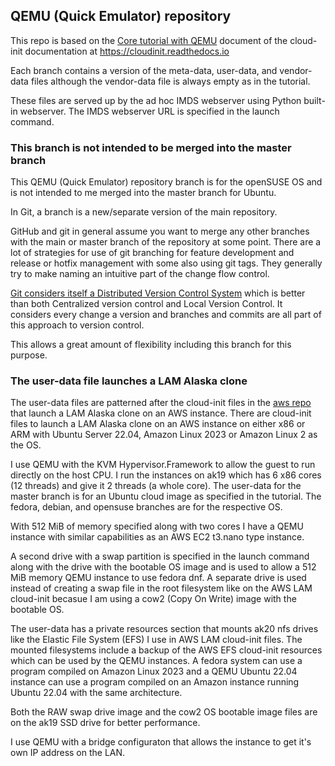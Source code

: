 ## QEMU (Quick Emulator) repository

This repo is based on the
[Core tutorial with QEMU](https://cloudinit.readthedocs.io/en/latest/tutorial/qemu.html)
document of the cloud-init documentation at https://cloudinit.readthedocs.io

Each branch contains a version of the meta-data, user-data, and vendor-data
files although the vendor-data file is always empty as in the tutorial.

These files are served up by the ad hoc IMDS webserver using Python built-in
webserver.  The IMDS webserver URL is specified in the launch command.

### This branch is not intended to be merged into the master branch

This QEMU (Quick Emulator) repository branch is for the openSUSE OS and is not intended to me merged into the master branch for Ubuntu.

In Git, a branch is a new/separate version of the main repository.

GitHub and git in general assume you want to merge any other branches with the main or master branch of the repository at some point.  There are a lot of strategies for use of git branching for feature development and release or hotfix management with some also using git tags.  They generally try to make naming an intuitive part of the change flow control.

[Git considers itself a Distributed Version Control System](https://git-scm.com/book/en/v2/Getting-Started-About-Version-Control) which is better than both Centralized version control and Local Version Control.  It considers every change a version and branches and commits are all part of this approach to version control.

This allows a great amount of flexibility including this branch for this purpose.

### The user-data file launches a LAM Alaska clone

The user-data files are patterned after the cloud-init files in the
[aws repo](https://github.com/LAMurakami/aws#readme)
that launch a LAM Alaska clone on an AWS instance.  There are cloud-init files
to launch a LAM Alaska clone on an AWS instance on either x86 or ARM with
Ubuntu Server 22.04, Amazon Linux 2023 or Amazon Linux 2 as the OS.

I use QEMU with the KVM Hypervisor.Framework to allow the guest to run
directly on the host CPU.  I run the instances on ak19 which has 6 x86 cores
(12 threads) and give it 2 threads (a whole core).  The user-data for the
master branch is for an Ubuntu cloud image as specified in the tutorial.
The fedora, debian, and opensuse branches are for the respective OS.

With 512 MiB of memory specified along with two cores I have a QEMU instance
with similar capabilities as an AWS EC2 t3.nano type instance.

A second drive with a swap partition is specified in the launch command
along with the drive with the bootable OS image and is used to allow a
512 MiB memory QEMU instance to use fedora dnf.  A separate drive is used
instead of creating a swap file in the root filesystem like on the
AWS LAM cloud-init becasue I am using a cow2 (Copy On Write) image
with the bootable OS.

The user-data has a private resources section that mounts ak20 nfs drives
like the Elastic File System (EFS) I use in AWS LAM cloud-init files.
The mounted filesystems include a backup of the AWS EFS cloud-init
resources which can be used by the QEMU instances.  A fedora system can
use a program compiled on Amazon Linux 2023 and a QEMU Ubuntu 22.04
instance can use a program compiled on an Amazon instance running
Ubuntu 22.04 with the same architecture.

Both the RAW swap drive image and the cow2 OS bootable image files
are on the ak19 SSD drive for better performance.

I use QEMU with a bridge configuraton that allows the instance to
get it's own IP address on the LAN.